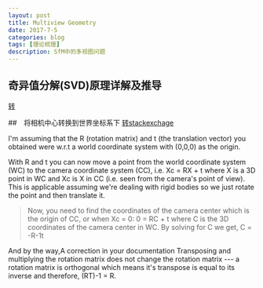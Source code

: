 ```yaml
---
layout: post
title: Multiview Geometry
date: 2017-7-5
categories: blog
tags: [理论梳理]
description: SfM中的多视图问题
---
```


## 奇异值分解(SVD)原理详解及推导

[转](http://blog.sina.com.cn/s/blog_3f738ee00102val0.html)

##　将相机中心转换到世界坐标系下
[转stackexchage](https://stackoverflow.com/questions/2403886/camera-translation-vector-relation-to-rotation-matrix)

I'm assuming that the R (rotation matrix) and t (the translation vector) you obtained were w.r.t a world coordinate system with (0,0,0) as the origin.

With R and t you can now move a point from the world coordinate system (WC) to the camera coordinate system (CC), i.e. Xc = RX + t where X is a 3D point in WC and Xc is X in CC (i.e. seen from the camera's point of view). This is applicable assuming we're dealing with rigid bodies so we just rotate the point and then translate it.

>Now, you need to find the coordinates of the camera center which is the origin of CC, or when Xc = 0:
>0 = RC + t where C is the 3D coordinates of the camera center in WC. By solving for C we get,
>C = -R-1t

And by the way,A correction in your documentation
Transposing and multiplying the rotation matrix does not change the rotation matrix --- a rotation matrix is orthogonal which means it's transpose is equal to its inverse and therefore, (RT)-1 = R.

